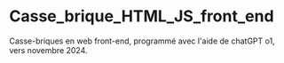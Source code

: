 # Casse_brique_HTML_JS_front_end
Casse-briques en web front-end, programmé avec l'aide de chatGPT o1, vers novembre 2024.
